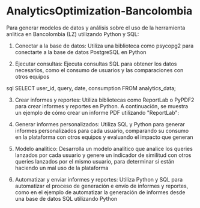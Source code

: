 # AnalyticsOptimization-Bancolombia

Para generar modelos de datos y análisis sobre el uso de la herramienta anlitica en Bancolombia (LZ) utilizando Python y SQL:

1. Conectar a la base de datos: Utiliza una biblioteca como psycopg2 para conectarte a la base de datos PostgreSQL en Python

2. Ejecutar consultas: Ejecuta consultas SQL para obtener los datos necesarios, como el consumo de usuarios y las comparaciones con otros equipos

sql
SELECT user_id, query, date, consumption
FROM analytics_data;

3. Crear informes y reportes: Utiliza bibliotecas como ReportLab o PyPDF2 para crear informes y reportes en Python.
A continuación, se muestra un ejemplo de cómo crear un informe PDF utilizando "ReportLab":


4. Generar informes personalizados: Utiliza SQL y Python para generar informes personalizados para cada usuario, comparando su consumo en la plataforma con otros equipos y evaluando el impacto que generan

 
5. Modelo analítico: Desarrolla un modelo analítico que analice los queries lanzados por cada usuario y genere un indicador de similitud con otros queries lanzados por el mismo usuario, para determinar si están haciendo un mal uso de la plataforma


6. Automatizar y enviar informes y reportes: Utiliza Python y SQL para automatizar el proceso de generación e envío de informes y reportes, como en el ejemplo de automatizar la generación de informes desde una base de datos SQL utilizando Python
